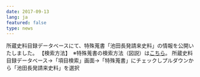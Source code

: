 ```yaml
---
date: 2017-09-13
lang: ja
featured: false
type: news
---
```

所蔵史料目録データベースにて、特殊蒐書「池田長発請来史料」の情報を公開いたしました。
【検索方法】　※特殊蒐書の検索方法（図説）は<a href="/news/2015/2015tokushukensaku.pdf">こちら</a>。
所蔵史料目録データベース→「項目検索」画面→「特殊蒐書」にチェックしプルダウンから「池田長発請来史料」を選択
